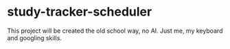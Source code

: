 # study-tracker-scheduler
This project will be created the old school way, no AI. Just me, my keyboard and googling skills.
